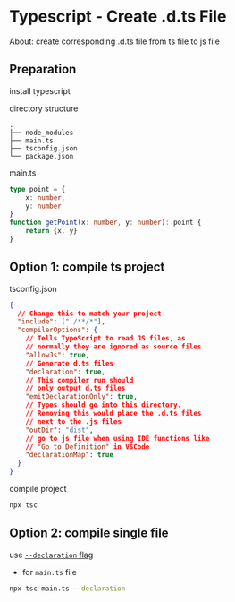 # Typescript - Create .d.ts File

About: create corresponding .d.ts file from ts file to js file

## Preparation

install typescript

directory structure

```
.
├── node_modules
├── main.ts
├── tsconfig.json
└── package.json
```

main.ts

```ts
type point = {
    x: number,
    y: number
}
function getPoint(x: number, y: number): point {
    return {x, y}
}
```

## Option 1: compile ts project

tsconfig.json

```json
{
  // Change this to match your project
  "include": ["./**/*"],
  "compilerOptions": {
    // Tells TypeScript to read JS files, as
    // normally they are ignored as source files
    "allowJs": true,
    // Generate d.ts files
    "declaration": true,
    // This compiler run should
    // only output d.ts files
    "emitDeclarationOnly": true,
    // Types should go into this directory.
    // Removing this would place the .d.ts files
    // next to the .js files
    "outDir": "dist",
    // go to js file when using IDE functions like
    // "Go to Definition" in VSCode
    "declarationMap": true
  }
}
```

compile project

```sh
npx tsc
```

## Option 2: compile single file

use [`--declaration` flag](typescript-hello-world.md#command-line-tools-tsc)

- for `main.ts` file

```sh
npx tsc main.ts --declaration
```

